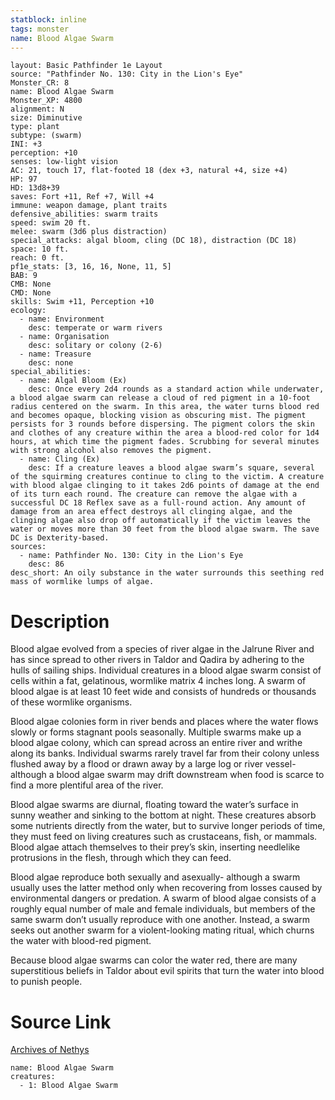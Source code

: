 ```yaml
---
statblock: inline
tags: monster
name: Blood Algae Swarm
---
```

```statblock
layout: Basic Pathfinder 1e Layout
source: "Pathfinder No. 130: City in the Lion's Eye"
Monster_CR: 8
name: Blood Algae Swarm
Monster_XP: 4800
alignment: N
size: Diminutive
type: plant
subtype: (swarm)
INI: +3
perception: +10
senses: low-light vision
AC: 21, touch 17, flat-footed 18 (dex +3, natural +4, size +4)
HP: 97
HD: 13d8+39
saves: Fort +11, Ref +7, Will +4
immune: weapon damage, plant traits
defensive_abilities: swarm traits
speed: swim 20 ft.
melee: swarm (3d6 plus distraction)
special_attacks: algal bloom, cling (DC 18), distraction (DC 18)
space: 10 ft.
reach: 0 ft.
pf1e_stats: [3, 16, 16, None, 11, 5]
BAB: 9
CMB: None
CMD: None
skills: Swim +11, Perception +10
ecology:
  - name: Environment
    desc: temperate or warm rivers
  - name: Organisation
    desc: solitary or colony (2-6)
  - name: Treasure
    desc: none
special_abilities:
  - name: Algal Bloom (Ex)
    desc: Once every 2d4 rounds as a standard action while underwater, a blood algae swarm can release a cloud of red pigment in a 10-foot radius centered on the swarm. In this area, the water turns blood red and becomes opaque, blocking vision as obscuring mist. The pigment persists for 3 rounds before dispersing. The pigment colors the skin and clothes of any creature within the area a blood-red color for 1d4 hours, at which time the pigment fades. Scrubbing for several minutes with strong alcohol also removes the pigment.
  - name: Cling (Ex)
    desc: If a creature leaves a blood algae swarm’s square, several of the squirming creatures continue to cling to the victim. A creature with blood algae clinging to it takes 2d6 points of damage at the end of its turn each round. The creature can remove the algae with a successful DC 18 Reflex save as a full-round action. Any amount of damage from an area effect destroys all clinging algae, and the clinging algae also drop off automatically if the victim leaves the water or moves more than 30 feet from the blood algae swarm. The save DC is Dexterity-based.
sources:
  - name: Pathfinder No. 130: City in the Lion's Eye
    desc: 86
desc_short: An oily substance in the water surrounds this seething red mass of wormlike lumps of algae.
```
# Description
Blood algae evolved from a species of river algae in the Jalrune River and has since spread to other rivers in Taldor and Qadira by adhering to the hulls of sailing ships. Individual creatures in a blood algae swarm consist of cells within a fat, gelatinous, wormlike matrix 4 inches long. A swarm of blood algae is at least 10 feet wide and consists of hundreds or thousands of these wormlike organisms.

 Blood algae colonies form in river bends and places where the water flows slowly or forms stagnant pools seasonally. Multiple swarms make up a blood algae colony, which can spread across an entire river and writhe along its banks. Individual swarms rarely travel far from their colony unless flushed away by a flood or drawn away by a large log or river vessel-although a blood algae swarm may drift downstream when food is scarce to find a more plentiful area of the river.

 Blood algae swarms are diurnal, floating toward the water’s surface in sunny weather and sinking to the bottom at night. These creatures absorb some nutrients directly from the water, but to survive longer periods of time, they must feed on living creatures such as crustaceans, fish, or mammals. Blood algae attach themselves to their prey’s skin, inserting needlelike protrusions in the flesh, through which they can feed.

 Blood algae reproduce both sexually and asexually- although a swarm usually uses the latter method only when recovering from losses caused by environmental dangers or predation. A swarm of blood algae consists of a roughly equal number of male and female individuals, but members of the same swarm don’t usually reproduce with one another. Instead, a swarm seeks out another swarm for a violent-looking mating ritual, which churns the water with blood-red pigment.

 Because blood algae swarms can color the water red, there are many superstitious beliefs in Taldor about evil spirits that turn the water into blood to punish people.
# Source Link
[Archives of Nethys](https://aonprd.com/MonsterDisplay.aspx?ItemName=Blood%20Algae%20Swarm)
```encounter-table
name: Blood Algae Swarm
creatures:
  - 1: Blood Algae Swarm
```
